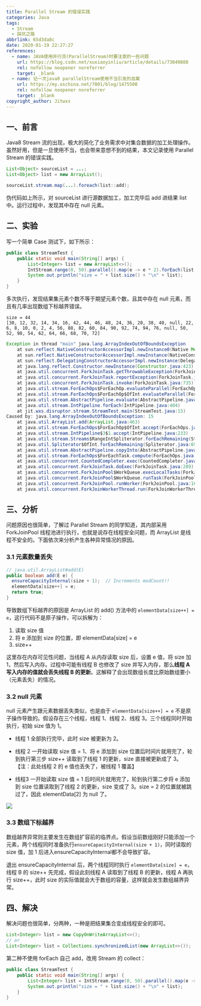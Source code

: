 ```yaml
---
title: Parallel Stream 的错误实践
categories: Java
tags:
  - Stream
  - 踩坑之路
abbrlink: 65d3da8c
date: 2020-01-19 22:27:27
references:
  - name: JAVA使用并行流(ParallelStream)时要注意的一些问题
    url: https://blog.csdn.net/xuxiaoyinliu/article/details/73040808
    rel: nofollow noopener noreferrer
    target: _blank
  - name: 记一次java8 parallelStream使用不当引发的血案
    url: https://my.oschina.net/7001/blog/1475500
    rel: nofollow noopener noreferrer
    target: _blank
copyright_author: Jitwxs
---
```


## 一、前言

Java8 Stream 流的出现，极大的简化了业务需求中对集合数据的加工处理操作。虽然好用，但是一旦使用不当，也会带来意想不到的结果，本文记录使用 Parallel Stream 的错误实践。

```java
List<Object> sourceList = ...;
List<Object> list = new ArrayList();

sourceList.stream.map(...).foreach(list::add);
```

伪代码如上所示，对 sourceList 进行源数据加工，加工完毕后 add 进结果 list 中。运行过程中，发现其中存在 null 元素。

## 二、实验

写一个简单 Case 测试下，如下所示：

```java
public class StreamTest {
    public static void main(String[] args) {
        List<Integer> list = new ArrayList<>();
        IntStream.range(0, 50).parallel().map(e -> e * 2).forEach(list::add);
        System.out.println("size = " + list.size() + "\n" + list);
    }
}
```

多次执行，发现结果集元素个数不等于期望元素个数，且其中存在 null 元素，而且有几率出现数组下标越界错误。

```
size = 44
[30, 12, 32, 14, 34, 16, 42, 44, 46, 48, 24, 36, 20, 38, 40, null, 22, 6, 8, 10, 0, 2, 4, 56, 88, 82, 60, 84, 90, 92, 74, 94, 76, null, 50, 52, 98, 54, 62, 64, 66, 68, 70, 72]
```

```java
Exception in thread "main" java.lang.ArrayIndexOutOfBoundsException
	at sun.reflect.NativeConstructorAccessorImpl.newInstance0(Native Method)
	at sun.reflect.NativeConstructorAccessorImpl.newInstance(NativeConstructorAccessorImpl.java:62)
	at sun.reflect.DelegatingConstructorAccessorImpl.newInstance(DelegatingConstructorAccessorImpl.java:45)
	at java.lang.reflect.Constructor.newInstance(Constructor.java:423)
	at java.util.concurrent.ForkJoinTask.getThrowableException(ForkJoinTask.java:598)
	at java.util.concurrent.ForkJoinTask.reportException(ForkJoinTask.java:677)
	at java.util.concurrent.ForkJoinTask.invoke(ForkJoinTask.java:735)
	at java.util.stream.ForEachOps$ForEachOp.evaluateParallel(ForEachOps.java:160)
	at java.util.stream.ForEachOps$ForEachOp$OfInt.evaluateParallel(ForEachOps.java:189)
	at java.util.stream.AbstractPipeline.evaluate(AbstractPipeline.java:233)
	at java.util.stream.IntPipeline.forEach(IntPipeline.java:404)
	at jit.wxs.disruptor.stream.StreamTest.main(StreamTest.java:15)
Caused by: java.lang.ArrayIndexOutOfBoundsException: 15
	at java.util.ArrayList.add(ArrayList.java:463)
	at java.util.stream.ForEachOps$ForEachOp$OfInt.accept(ForEachOps.java:205)
	at java.util.stream.IntPipeline$3$1.accept(IntPipeline.java:233)
	at java.util.stream.Streams$RangeIntSpliterator.forEachRemaining(Streams.java:110)
	at java.util.Spliterator$OfInt.forEachRemaining(Spliterator.java:693)
	at java.util.stream.AbstractPipeline.copyInto(AbstractPipeline.java:481)
	at java.util.stream.ForEachOps$ForEachTask.compute(ForEachOps.java:291)
	at java.util.concurrent.CountedCompleter.exec(CountedCompleter.java:731)
	at java.util.concurrent.ForkJoinTask.doExec(ForkJoinTask.java:289)
	at java.util.concurrent.ForkJoinPool$WorkQueue.execLocalTasks(ForkJoinPool.java:1040)
	at java.util.concurrent.ForkJoinPool$WorkQueue.runTask(ForkJoinPool.java:1058)
	at java.util.concurrent.ForkJoinPool.runWorker(ForkJoinPool.java:1692)
	at java.util.concurrent.ForkJoinWorkerThread.run(ForkJoinWorkerThread.java:157)
```

## 三、分析

问题原因也很简单，了解过 Parallel Stream  的同学知道，其内部采用 ForkJoinPool 线程池进行执行，也就是说存在线程安全问题，而 ArrayList 是线程不安全的。下面依次来分析产生各种异常情况的原因。

### 3.1 元素数量丢失

```java
// java.util.ArrayList#add(E)
public boolean add(E e) {
  ensureCapacityInternal(size + 1);  // Increments modCount!!
  elementData[size++] = e;
  return true;
}
```

导致数组下标越界的原因是 ArrayList 的 add() 方法中的 `elementData[size++] = e`，这行代码不是原子操作，可以拆解为：

1. 读取 size 值
2. 将 e 添加到 size 的位置，即 elementData[size] = e
3. size++

这里存在内存可见性问题，当线程 A 从内存读取 size 后，设置 e 值，将 size 加 1，然后写入内存。过程中可能有线程 B 也修改了 size 并写入内存，那么**线程 A 写入内存的值就会丢失线程 B 的更新**。这解释了会出现数组长度比原始数组要小（元素丢失）的情况。

### 3.2 null 元素

null 元素产生跟元素数据丢失类似，也是由于 `elementData[size++] = e` 不是原子操作导致的。假设存在三个线程，线程 1、线程 2、线程 3。三个线程同时开始执行，初始 size 值为 1。

- 线程 1 全部执行完毕，此时 size 被更新为 2。

- 线程 2 一开始读取 size 值 = 1、将 e 添加到 size 位置后时间片就用完了，轮到执行第三步 size++ 读取到了线程 1 的更新，size 直接被更新成了 3。【注：此处线程 2 的 e 值也丢失了，被线程 1 覆盖】

- 线程3 一开始读取 size 值 = 1 后时间片就用完了，轮到执行第二步将 e 添加到 size 位置读取到了线程 2 的更新，size 变成了 3。size = 2 的位置就被跳过了，因此 elementData[2] 为 null 了。

![](https://cdn.jsdelivr.net/gh/jitwxs/cdn/blog/posts/20200119214514457.png)

### 3.3 数组下标越界

数组越界异常则主要发生在数组扩容前的临界点。假设当前数组刚好只能添加一个元素，两个线程同时准备执行`ensureCapacityInternal(size + 1)`，同时读取的 size 值，加 1 后进入ensureCapacityInternal都不会导致扩容。

退出 ensureCapacityInternal 后，两个线程同时执行 `elementData[size] = e`，线程 B 的 size++ 先完成，假设此刻线程 A 读取到了线程 B 的更新，线程 A 再执行 size++，此时 size 的实际值就会大于数组的容量，这样就会发生数组越界异常。

## 四、解决

解决问题也很简单，分两种，一种是把结果集合变成线程安全的即可。

```java
List<Integer> list = new CopyOnWriteArrayList<>();
// or
List<Integer> list = Collections.synchronizedList(new ArrayList<>());
```

第二种不使用 forEach 自己 add，改用 Stream 的 collect：

```java
public class StreamTest {
    public static void main(String[] args) {
        List<Integer> list = IntStream.range(0, 50).parallel().map(e -> e * 2).boxed().collect(Collectors.toList());
        System.out.println("size = " + list.size() + "\n" + list);
    }
}
```
